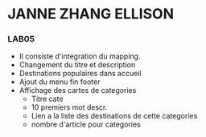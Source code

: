 # JANNE ZHANG ELLISON
### LAB05
- Il consiste d'integration du mapping.
- Changement du titre et description
- Destinations populaires dans accueil
- Ajout du menu fin footer
- Affichage des cartes de categories
    - Titre cate
    - 10 premiers mot descr.
    - Lien a la liste des destinations de cette categories
    - nombre d'article pour categories
